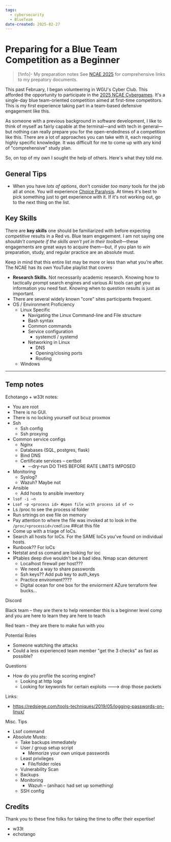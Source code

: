 ```yaml
---
tags:
  - cybersecurity
  - BlueTeam
date-created: 2025-02-27
---
```

# Preparing for a Blue Team Competition as a Beginner


> [!info]- My preparation notes
> See [NCAE 2025](../NCAE%202025%20Preparation%20🛡️/NCAE%202025.md) for comprehensive links to my prepatory documents.

This past February, I began volunteering in WGU's Cyber Club. This afforded the opportunity to participate in the [2025 NCAE Cybergames](https://www.ncaecybergames.org/). It's a single-day blue team-oriented competition aimed at first-time competitors. This is my first experience taking part in a team-based defensive engagement like this.

As someone with a previous background in software development, I like to think of myself as fairly capable at the terminal—and with tech in general—but nothing can really prepare you for the open-endedness of a competition like this. There are a lot of approaches you can take with it, each requiring highly specific knowledge. It was difficult for me to come up with any kind of "comprehensive" study plan.

So, on top of my own I sought the help of others. Here's what they told me.

## General Tips
- When you have *lots of options*, don't consider *too many* tools for the job all at once. You will experience [Choice Paralysis](../unsorted/Choice%20Paralysis.md). At times it's best to pick something just to get experience with it. If it's not working out, go to the next thing on the list.

## Key Skills
There are **key skills** one should be familiarized with before expecting *competitive* results in a Red vs. Blue team engagement. I am not saying one *shouldn't compete if the skills aren't yet in their toolbelt*—these engagements are great ways to acquire them—but, if you plan to *win* preparation, study, and regular practice are an absolute must.

Keep in mind that this entire list may be more or less than what you're after. The NCAE has its own YouTube playlist that covers 

- **Research Skills.** Not necessarily academic research. Knowing how to tactically prompt search engines and various AI tools can get you information you need fast. Knowing when to question results is just as important.
- There are several widely known "core" sites participants frequent.
- OS / Environment Proficiency
	- Linux Specific
		- Navigating the Linux Command-line and File structure
		- Bash syntax
		- Common commands
		- Service configuration
			- systemctl / systemd
		- Networking in Linux
			- DNS
			- Opening/closing ports
			- Routing
	- Windows 

---

## Temp notes
Echotango + w33t notes:

- You are root 
- There is no GUI.  
- There is no locking yourself out bcuz proxmox 
- Ssh 
    - Ssh config 
    - Ssh proxying 
- Common service configs 
    - Nginx 
    - Databases (SQL, postgres, flask) 
    - Bind DNS 
    - Certificate services – certbot 
        - --dry-run DO THIS BEFORE RATE LIMITS IMPOSED 
- Monitoring 
    - Syslog? 
    - Wazuh? Maybe not 
- Ansible 
    - Add hosts to ansible inventory 
- `lsof -i –n` 
- `Lsof –p <process id> #open file with process id of <>`
- Ls /proc to see the process id folder 
- Run srtrings on exe file on memory  
- Pay attention to where the file was invoked at to look in the `/proc/<processid>/cmdline` ##cat this file 
- Come up with a triage of IoCs.  
- Search all hosts for IoCs. For the SAME IoCs you've found on individual hosts. 
- Runbook?? For IoCs 
- Netstat and ss comand are looking for ioc 
- IPtables deep dive wouldn’t be a bad idea. Nmap scan deturrent  
    - Localhost firewall per host??? 
    - We need a way to share passwords  
    - Ssh keys?? Add pub key to auth_keys 
    - Practice enviroment???? 
    - Digital ocean for one box for the enviorment AZure terraform few bucks... 

Discord 

Black team – they are there to help remember this is a beginner level comp and you are here to learn they are here to teach  

Red team – they are there to make fun with you   

Potential Roles 
- Someone watching the attacks 
- Could a less experienced team member "get the 3 checks" as fast as possible? 
    

Questions 
- How do you profile the scoring engine? 
    - Looking at http logs 
    - Looking for keywords for certain exploits ---> drop those packets 

Links: 
- https://redsiege.com/tools-techniques/2019/05/logging-passwords-on-linux/

Misc. Tips 

- Lsof command 
- Absolute Musts: 
    - Take backups immediately 
    - User / group setup script 
        - Memorize your own unique passwords 
    - Least privileges 
        - File/folder roles 
    - Vulnerability Scan 
    - Backups   
    - Monitoring 
        - Wazuh – (anihacc had set up something) 
    - SSH config

## Credits
Thank you to these fine folks for taking the time to offer their expertise!

- w33t
- echotango